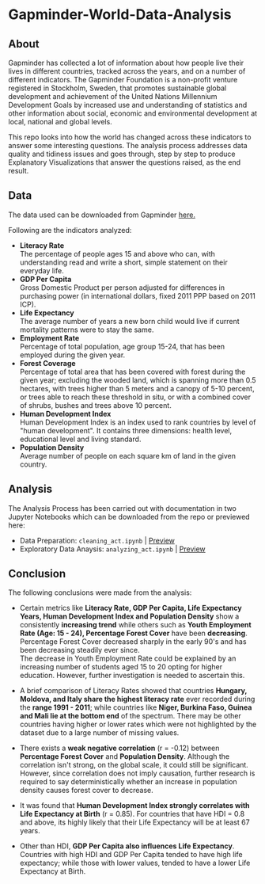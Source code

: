 # Gapminder-World-Data-Analysis

## About
Gapminder has collected a lot of information about how people live their lives in different countries, tracked across the years,
and on a number of different indicators. The Gapminder Foundation is a non-profit venture registered in Stockholm, Sweden, that promotes sustainable global development and achievement of the United Nations Millennium Development Goals by increased use and understanding of statistics and other information about social, economic and environmental development at local, national and global levels.

This repo looks into how the world has changed across these indicators to answer some interesting questions. The analysis process addresses data quality and tidiness issues and goes through, step by step to produce Explanatory Visualizations that answer the questions raised, as the end result.

## Data 

The data used can be downloaded from Gapminder [here.](http://www.gapminder.org/data/)

Following are the indicators analyzed:
- **Literacy Rate** <br>
The percentage of people ages 15 and above who can, with understanding read and write a short, simple statement on their everyday life.
- **GDP Per Capita** <br>
Gross Domestic Product per person adjusted for differences in purchasing power (in international dollars, fixed 2011 PPP based on 2011 ICP). 
- **Life Expectancy** <br>
The average number of years a new born child would live if current mortality patterns were to stay the same.
- **Employment Rate** <br>
Percentage of total population, age group 15-24, that has been employed during the given year.
- **Forest Coverage** <br>
Percentage of total area that has been covered with forest during the given year; excluding the wooded land, which is spanning more than 0.5 hectares, with trees higher than 5 meters and a canopy of 5-10 percent, or trees able to reach these threshold in situ, or with a combined cover of shrubs, bushes and trees above 10 percent. 
- **Human Development Index** <br>
Human Development Index is an index used to rank countries by level of "human development". It contains three dimensions: health level, educational level and living standard. 
- **Population Density** <br>
Average number of people on each square km of land in the given country. 

## Analysis
The Analysis Process has been carried out with documentation in two Jupyter Notebooks which can be downloaded from the repo or previewed here:
- Data Preparation: `cleaning_act.ipynb` | [Preview](https://nbviewer.jupyter.org/github/dhavalpotdar/Gapminder-World-Data-Analysis/blob/master/cleaning_act.ipynb)
- Exploratory Data Anaysis: `analyzing_act.ipynb` | [Preview](https://nbviewer.jupyter.org/github/dhavalpotdar/Gapminder-World-Data-Analysis/blob/master/analyzing_act.ipynb)

## Conclusion
The following conclusions were made from the analysis:
- Certain metrics like __Literacy Rate, GDP Per Capita, Life Expectancy Years, Human Development Index and Population Density__ show a consistently __increasing trend__ while others such as __Youth Employment Rate (Age: 15 - 24), Percentage Forest Cover__ have been __decreasing__. Percentage Forest Cover decreased sharply in the early 90's and has been decreasing steadily ever since. <br> The decrease in Youth Employment Rate could be explained by an increasing number of students aged 15 to 20 opting for higher education. However, further investigation is needed to ascertain this.


- A brief comparison of Literacy Rates showed that countries __Hungary, Moldova, and Italy share the highest literacy rate__ ever recorded during the __range 1991 - 2011__; while countries like __Niger, Burkina Faso, Guinea and Mali lie at the bottom end__ of the spectrum. There may be other countries having higher or lower rates which were not highlighted by the dataset due to a large number of missing values.


- There exists a __weak negative correlation__ (r = -0.12) between __Percentage Forest Cover__ and __Population Density__. Although the correlation isn't strong, on the global scale, it could still be significant. However, since correlation does not imply causation, further research is required to say deterministically whether an increase in population density causes forest cover to decrease.


- It was found that __Human Development Index strongly correlates with Life Expectancy at Birth__ (r = 0.85). For countries that have HDI = 0.8 and above, its highly likely that their Life Expectancy will be at least 67 years.


- Other than HDI, __GDP Per Capita also influences Life Expectancy__. Countries with high HDI and GDP Per Capita tended to have high life expectancy; while those with lower values, tended to have a lower Life Expectancy at Birth.
